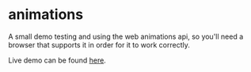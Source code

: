 # animations
 
A small demo testing and using the web animations api, so you'll need a browser that supports it in order for it to work correctly.

Live demo can be found [here](https://heuristic-euler-32d565.netlify.app/).
